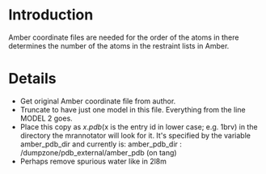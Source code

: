 # Introduction #

Amber coordinate files are needed for the order of the atoms in there determines the number of the atoms in the restraint lists in Amber.

# Details #

  * Get original Amber coordinate file from author.
  * Truncate to have just one model in this file. Everything from the line MODEL 2 goes.
  * Place this copy as $x.pdb ($x is the entry id in lower case; e.g. 1brv) in the directory the mrannotator will look for it. It's specified by the variable amber\_pdb\_dir and currently is: amber\_pdb\_dir                  :
/dumpzone/pdb\_external/amber\_pdb (on tang)
  * Perhaps remove spurious water like in 2l8m